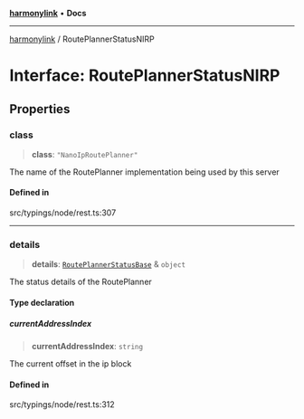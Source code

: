 [**harmonylink**](../README.md) • **Docs**

***

[harmonylink](../globals.md) / RoutePlannerStatusNIRP

# Interface: RoutePlannerStatusNIRP

## Properties

### class

> **class**: `"NanoIpRoutePlanner"`

The name of the RoutePlanner implementation being used by this server

#### Defined in

src/typings/node/rest.ts:307

***

### details

> **details**: [`RoutePlannerStatusBase`](RoutePlannerStatusBase.md) & `object`

The status details of the RoutePlanner

#### Type declaration

##### currentAddressIndex

> **currentAddressIndex**: `string`

The current offset in the ip block

#### Defined in

src/typings/node/rest.ts:312
